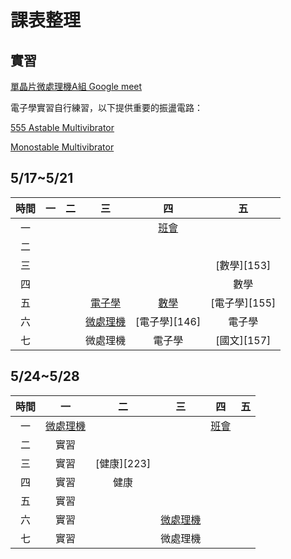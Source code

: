 # 課表整理

## 實習

[單晶片微處理機A組 Google meet][001]

電子學實習自行練習，以下提供重要的振盪電路：

[555 Astable Multivibrator](https://www.youtube.com/watch?v=iJYm_BGqa1A)

[Monostable Multivibrator](
https://www.youtube.com/watch?v=ypV6gdIJJU4&t=130s)

## 5/17~5/21

|時間|一|二|三|四|五|
|:---:|:---:|:---:|:---:|:---:|:---:|
|一||||[班會][141]||
|二||||||
|三|||||[數學][153]|
|四|||||數學|
|五|||[電子學][135]|[數學][145]|[電子學][155]|
|六|||[微處理機][136]|[電子學][146]|電子學|
|七|||微處理機|電子學|[國文][157]|

## 5/24~5/28

|時間|一|二|三|四|五|
|:---:|:---:|:---:|:---:|:---:|:---:|
|一|[微處理機][211]|||[班會][241]||
|二|實習|||||
|三|實習|[健康][223]||||
|四|實習|健康||||
|五|實習|||||
|六|實習||[微處理機][236]|||
|七|實習||微處理機|||

[136]:https://meet.google.com/zhd-qxdr-hid
[141]:https://meet.google.com/gxy-bjpm-dui
[211]:https://meet.google.com/oip-qubt-pef
[001]:https://meet.google.com/vew-umyx-xvn
[236]:https://meet.google.com/fpg-bfud-zqn
[241]:https://meet.google.com/vzs-efyz-hdk
[145]:https://meet.google.com/rzn-ntqy-ynu
[135]:https://meet.google.com/cev-accb-xex